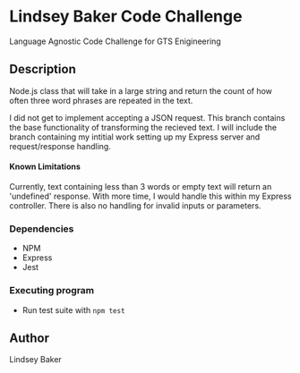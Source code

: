 # Lindsey Baker Code Challenge

Language Agnostic Code Challenge for GTS Enigineering

## Description

Node.js class that will take in a large string and return the count of how often three word phrases are repeated in the text. 

I did not get to implement accepting a JSON request. This branch contains the base functionality of transforming the recieved text. I will include the branch containing my intitial work setting up my Express server and request/response handling. 

#### Known Limitations

Currently, text containing less than 3 words or empty text will return an 'undefined' response. With more time, I would handle this within my Express controller. 
There is also no handling for invalid inputs or parameters. 


### Dependencies

* NPM
* Express
* Jest

### Executing program

* Run test suite with `npm test`


## Author

Lindsey Baker